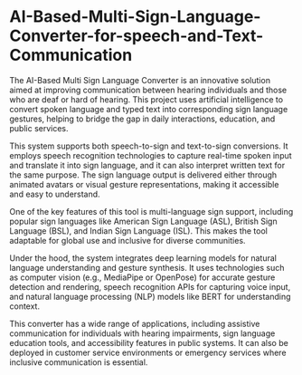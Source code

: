 # AI-Based-Multi-Sign-Language-Converter-for-speech-and-Text-Communication
The AI-Based Multi Sign Language Converter is an innovative solution aimed at improving communication between hearing individuals and those who are deaf or hard of hearing. This project uses artificial intelligence to convert spoken language and typed text into corresponding sign language gestures, helping to bridge the gap in daily interactions, education, and public services.

This system supports both speech-to-sign and text-to-sign conversions. It employs speech recognition technologies to capture real-time spoken input and translate it into sign language, and it can also interpret written text for the same purpose. The sign language output is delivered either through animated avatars or visual gesture representations, making it accessible and easy to understand.

One of the key features of this tool is multi-language sign support, including popular sign languages like American Sign Language (ASL), British Sign Language (BSL), and Indian Sign Language (ISL). This makes the tool adaptable for global use and inclusive for diverse communities.

Under the hood, the system integrates deep learning models for natural language understanding and gesture synthesis. It uses technologies such as computer vision (e.g., MediaPipe or OpenPose) for accurate gesture detection and rendering, speech recognition APIs for capturing voice input, and natural language processing (NLP) models like BERT for understanding context.

This converter has a wide range of applications, including assistive communication for individuals with hearing impairments, sign language education tools, and accessibility features in public systems. It can also be deployed in customer service environments or emergency services where inclusive communication is essential.
